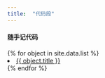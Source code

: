 ```yaml
---
title:  "代码段"
---
```


#### 随手记代码
<dl>
{% for object in site.data.list %}
  <li>
      <a href="{{ object.name }}.html">{{ object.title }}</a>
  </li>
{% endfor %}
</dl>